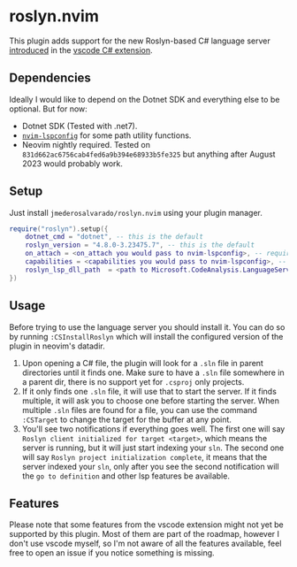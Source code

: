 # roslyn.nvim

This plugin adds support for the new Roslyn-based C# language server [introduced](https://devblogs.microsoft.com/visualstudio/announcing-csharp-dev-kit-for-visual-studio-code) in the [vscode C# extension](https://github.com/dotnet/vscode-csharp).

## Dependencies

Ideally I would like to depend on the Dotnet SDK and everything else to be optional. But for now:

- Dotnet SDK (Tested with .net7).
- [`nvim-lspconfig`](https://github.com/neovim/nvim-lspconfig) for some path utility functions.
- Neovim nightly required. Tested on `831d662ac6756cab4fed6a9b394e68933b5fe325` but anything after August 2023 would probably work.

## Setup

Just install `jmederosalvarado/roslyn.nvim` using your plugin manager.

```lua
require("roslyn").setup({
    dotnet_cmd = "dotnet", -- this is the default
    roslyn_version = "4.8.0-3.23475.7", -- this is the default
    on_attach = <on_attach you would pass to nvim-lspconfig>, -- required
    capabilities = <capabilities you would pass to nvim-lspconfig>, -- required
    roslyn_lsp_dll_path  = <path to Microsoft.CodeAnalysis.LanguageServer.dll>, -- alternative to roslyn_version
})
```

## Usage

Before trying to use the language server you should install it. You can do so by running `:CSInstallRoslyn` which will install the configured version of the plugin in neovim's datadir.

1. Upon opening a C# file, the plugin will look for a `.sln` file in parent directories until it finds one. Make sure to have a `.sln` file somewhere in a parent dir, there is no support yet for `.csproj` only projects. 
2. If it only finds one `.sln` file, it will use that to start the server. If it finds multiple, it will ask you to choose one before starting the server. When multiple `.sln` files are found for a file, you can use the command `:CSTarget` to change the target for the buffer at any point.
3. You'll see two notifications if everything goes well. The first one will say `Roslyn client initialized for target <target>`, which means the server is running, but it will just start indexing your `sln`. The second one will say `Roslyn project initialization complete`, it means that the server indexed your `sln`, only after you see the second notification will the `go to definition` and other lsp features be available.

## Features

Please note that some features from the vscode extension might not yet be supported by this plugin. Most of them are part of the roadmap, however I don't use vscode myself, so I'm not aware of all the features available, feel free to open an issue if you notice something is missing.
